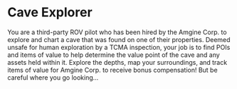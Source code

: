 # Cave Explorer

You are a third-party ROV pilot who has been hired by the Amgine Corp. to explore and chart a cave that was found on one of their properties. 
Deemed unsafe for human exploration by a TCMA inspection, your job is to find POIs and items of value to help determine the value point of the cave and any assets held within it.
Explore the depths, map your surroundings, and track items of value for Amgine Corp. to receive bonus compensation! 
But be careful where you go looking...
